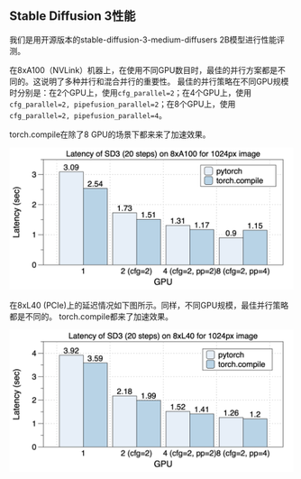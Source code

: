 ## Stable Diffusion 3性能

我们是用开源版本的stable-diffusion-3-medium-diffusers 2B模型进行性能评测。

在8xA100（NVLink）机器上，在使用不同GPU数目时，最佳的并行方案都是不同的。这说明了多种并行和混合并行的重要性。
最佳的并行策略在不同GPU规模时分别是：在2个GPU上，使用`cfg_parallel=2`；在4个GPU上，使用`cfg_parallel=2, pipefusion_parallel=2`；在8个GPU上，使用`cfg_parallel=2, pipefusion_parallel=4`。

torch.compile在除了8 GPU的场景下都来来了加速效果。


<div align="center">
    <img src="../../assets/performance/sd3/A100-SD3.png" 
    alt="latency-sd3_a100">
</div>

在8xL40 (PCIe)上的延迟情况如下图所示。同样，不同GPU规模，最佳并行策略都是不同的。
torch.compile都来了加速效果。

<div align="center">
    <img src="../../assets/performance/sd3/L40-SD3.png" 
    alt="latency-hunyuandit_l40">
</div>
